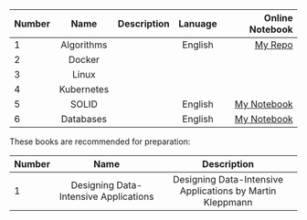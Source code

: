 | Number        | Name                             | Description                                                   |  Lanuage         |  Online Notebook | 
| ------------- |:--------------------------------:|:-------------------------------------------------------------:|:----------------:|-----------------:|
|  1            |       Algorithms              |                        | English          | [My Repo](https://github.com/BISH0808/Algorithms)
|  2           |       Docker      |                     |        | 
|  3           |       Linux      |                     |        | 
|  4           |       Kubernetes     |                     |        | 
|  5           |       SOLID     |                     |     English    |   [My Notebook](https://colab.research.google.com/github/BISH0808/IT-interview-prep/blob/main/SOLID.ipynb)
|  6           |       Databases    |                     |     English    |  [My Notebook](https://colab.research.google.com/github/BISH0808/IT-interview-prep/blob/main/Databases.ipynb)

These books are recommended for preparation:

| Number        | Name                             | Description                                                   |  
| ------------- |:--------------------------------:|:-------------------------------------------------------------:|
|  1            |       Designing Data-Intensive Applications           |       Designing Data-Intensive Applications by Martin Kleppmann                   |
